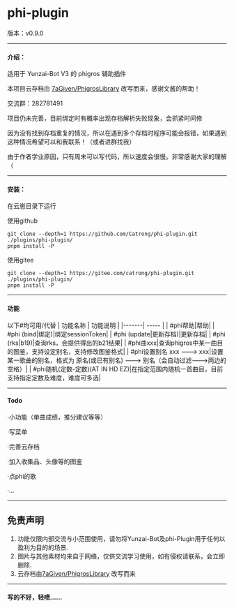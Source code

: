# phi-plugin

版本：v0.9.0

---

#### 介绍：
适用于 Yunzai-Bot V3 的 phigros 辅助插件

本项目云存档由 [7aGiven/PhigrosLibrary](https://github.com/7aGiven/PhigrosLibrary/tree/v3.1.0) 改写而来，感谢文酱的帮助！

交流群：282781491

项目仍未完善，目前绑定时有概率出现存档解析失败现象，会抓紧时间修

因为没有找到存档重复的情况，所以在遇到多个存档时程序可能会报错，如果遇到这种情况希望可以和我联系！（或者进群找我）

由于作者学业原因，只有周末可以写代码，所以速度会很慢。非常感谢大家的理解（

---

#### 安装：
在云崽目录下运行

使用github

```
git clone --depth=1 https://github.com/Catrong/phi-plugin.git ./plugins/phi-plugin/
pnpm install -P
```

使用gitee

```
git clone --depth=1 https://gitee.com/catrong/phi-plugin.git ./plugins/phi-plugin/
pnpm install -P
```

---

#### 功能
以下#均可用/代替
| 功能名称  |  功能说明  |
|-------| ----- |
| #phi帮助|帮助|
| #phi (bind\|绑定)|绑定sessionToken|
| #phi (update\|更新存档)|更新存档|
| #phi (rks\|b19)|查询rks，会提供得出的b21结果|
| #phi曲xxx|查询phigros中某一曲目的图鉴，支持设定别名，支持修改图鉴格式|
| #phi设置别名 xxx ---> xxx|设置某一歌曲的别名，格式为 原名(或已有别名) ---> 别名（会自动过滤--->两边的空格）|
| #phi随机(定数-定数)(AT IN HD EZ)|在指定范围内随机一首曲目，目前支持指定定数及难度，难度可多选|

---

#### Todo

·小功能（单曲成绩，推分建议等等）

·写菜单

·完善云存档

·加入收集品、头像等的图鉴

·点phi的歌

·...

---

## 免责声明

1. 功能仅限内部交流与小范围使用，请勿将Yunzai-Bot及phi-Plugin用于任何以盈利为目的的场景.
2. 图片与其他素材均来自于网络，仅供交流学习使用，如有侵权请联系，会立即删除.
3. 云存档由[7aGiven/PhigrosLibrary](https://github.com/7aGiven/PhigrosLibrary/tree/v3.1.0) 改写而来

---

#### 写的不好，轻喷……


